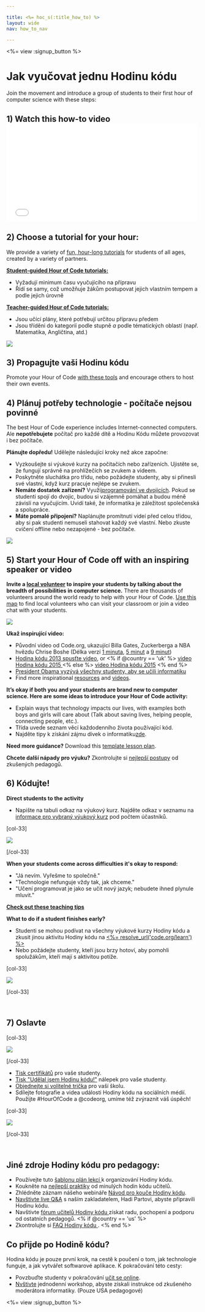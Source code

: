 ```yaml
---

title: <%= hoc_s(:title_how_to) %>
layout: wide
nav: how_to_nav

---
```


<%= view :signup_button %>

# Jak vyučovat jednu Hodinu kódu

Join the movement and introduce a group of students to their first hour of computer science with these steps:

## 1) Watch this how-to video <iframe width="500" height="255" src="//www.youtube.com/embed/SrnvvWDm73k" frameborder="0" allowfullscreen></iframe>
## 2) Choose a tutorial for your hour:

We provide a variety of [fun, hour-long tutorials](<%= resolve_url('https://code.org/learn') %>) for students of all ages, created by a variety of partners.

**[Student-guided Hour of Code tutorials:](<%= resolve_url("https://code.org/learn") %>)**

  * Vyžadují minimum času vyučujícího na přípravu
  * Řídí se samy, což umožňuje žákům postupovat jejich vlastním tempem a podle jejich úrovně

**[Teacher-guided Hour of Code tutorials:](<%= resolve_url("https://code.org/educate/teacher-led") %>)**

  * Jsou učící plány, které potřebují určitou přípravu předem
  * Jsou tříděni do kategoríí podle stupně *a* podle tématických oblastí (např. Matematika, Angličtina, atd.)

[![](/images/fit-700/tutorials.png)](<%= resolve_url('https://code.org/learn') %>)

## 3) Propagujte vaši Hodinu kódu

Promote your Hour of Code [with these tools](<%= resolve_url('/promote') %>) and encourage others to host their own events.

## 4) Plánuj potřeby technologie - počítače nejsou povinné

The best Hour of Code experience includes Internet-connected computers. Ale **nepotřebujete** počítač pro každé dítě a Hodinu Kódu můžete provozovat i bez počítače.

**Plánujte dopředu!** Udělejte následující kroky než akce započne:

  * Vyzkoušejte si výukové kurzy na počítačích nebo zařízeních. Ujistěte se, že fungují správně na prohlížečích se zvukem a videem.
  * Poskytněte sluchátka pro třídu, nebo požádejte studenty, aby si přinesli své vlastní, když kurz pracuje nejlépe se zvukem.
  * **Nemáte dostatek zařízení?** Využij[programování ve dvojicích](https://www.youtube.com/watch?v=vgkahOzFH2Q). Pokud se studenti spojí do dvojic, budou si vzájemně pomáhat a budou méně závislí na vyučujícím. Uvidí také, že informatika je záležitost společenská a spolupráce.
  * **Máte pomalé připojení?** Naplánujte promítnutí videí před celou třídou, aby si pak studenti nemuseli stahovat každý své vlastní. Nebo zkuste cvičení offline nebo nezapojené - bez počítače.

![](/images/fit-350/group_ipad.jpg)

## 5) Start your Hour of Code off with an inspiring speaker or video

**Invite a [local volunteer](https://code.org/volunteer/local) to inspire your students by talking about the breadth of possibilities in computer science.** There are thousands of volunteers around the world ready to help with your Hour of Code. [Use this map](https://code.org/volunteer/local) to find local volunteers who can visit your classroom or join a video chat with your students.

[![](/images/fit-300/volunteer-map.png)](<%= resolve_url('https://code.org/volunteer/local') %>)

**Ukaž inspirující video:**

  * Původní video od Code.org, ukazující Billa Gates, Zuckerberga a NBA hvězdu Chrise Boshe (Délka verzí [1 minuta](https://www.youtube.com/watch?v=qYZF6oIZtfc), [5 minut](https://www.youtube.com/watch?v=nKIu9yen5nc) a [9 minut](https://www.youtube.com/watch?v=dU1xS07N-FA))
  * [Hodina kódu 2013 spusťte video](https://www.youtube.com/watch?v=FC5FbmsH4fw), or <% if @country == 'uk' %> [video Hodina kódu 2015 ](https://www.youtube.com/watch?v=7L97YMYqLHc) <% else %> [video Hodina kódu 2015](https://www.youtube.com/watch?v=7L97YMYqLHc) <% end %>
  * [President Obama vyzývá všechny studenty, aby se učili informatiku](https://www.youtube.com/watch?v=6XvmhE1J9PY)
  * Find more inspirational [resources](<%= resolve_url('https://code.org/inspire') %>) and [videos](https://www.youtube.com/playlist?list=PLzdnOPI1iJNfpD8i4Sx7U0y2MccnrNZuP).

**It’s okay if both you and your students are brand new to computer science. Here are some ideas to introduce your Hour of Code activity:**

  * Explain ways that technology impacts our lives, with examples both boys and girls will care about (Talk about saving lives, helping people, connecting people, etc.).
  * Třída uvede seznam věcí každodenního života používající kód.
  * Najděte tipy k získání zájmu dívek o informatiku[zde](<%= resolve_url('https://code.org/girls') %>).

**Need more guidance?** Download this [template lesson plan](/files/EducatorHourofCodeLessonPlanOutline.docx).

**Chcete další nápady pro výuku?** Zkontrolujte si [nejlepší postupy](http://www.slideshare.net/TeachCode/hour-of-code-best-practices-for-successful-educators-51273466) od zkušených pedagogů.

## 6) Kódujte!

**Direct students to the activity**

  * Napište na tabuli odkaz na výukový kurz. Najděte odkaz v seznamu na [informace pro vybraný výukový kurz](<%= resolve_url('https://code.org/learn') %>) pod počtem účastníků.

[col-33]

![](/images/fit-300/group_ar.jpg)

[/col-33]

**When your students come across difficulties it's okay to respond:**

  * "Já nevím. Vyřešme to společně."
  * "Technologie nefunguje vždy tak, jak chceme."
  * "Učení programovat je jako se učit nový jazyk; nebudete ihned plynule mluvit."

**[Check out these teaching tips](http://www.code.org/files/CSTT_IntroducingCS.PDF)**

**What to do if a student finishes early?**

  * Studenti se mohou podívat na všechny výukové kurzy Hodiny kódu a zkusit jinou aktivitu Hodiny kódu na [<%= resolve_url('code.org/learn') %>](<%= resolve_url('https://code.org/learn') %>)
  * Nebo požádejte studenty, kteří jsou brzy hotoví, aby pomohli spolužákům, kteří mají s aktivitou potíže.

[col-33]

![](/images/fit-250/highschoolgirls.jpeg)

[/col-33]

<p style="clear:both">
  &nbsp;
</p>

## 7) Oslavte

[col-33]

![](/images/fit-300/boy-certificate.jpg)

[/col-33]

  * [Tisk certifikátů](<%= resolve_url('https://code.org/certificates') %>) pro vaše studenty.
  * [Tisk "Udělal jsem Hodinu kódu!"](<%= resolve_url('/promote/resources#stickers') %>) nálepek pro vaše studenty.
  * [Objednejte si volitelné trička](http://blog.code.org/post/132608499493/hour-of-code-shirts-and-more) pro vaší školu.
  * Sdílejte fotografie a videa události Hodiny kódu na sociálních médií. Použijte #HourOfCode a @codeorg, umíme též zvýraznit váš úspěch!

[col-33]

![](/images/fit-260/highlight-certificates.jpg)

[/col-33]

<p style="clear:both">
  &nbsp;
</p>

## Jiné zdroje Hodiny kódu pro pedagogy:

  * Používejte tuto [šablonu plán lekcí ](/files/EducatorHourofCodeLessonPlanOutline.docx) k organizování Hodiny kódu.
  * Koukněte na [nejlepší praktiky](http://www.slideshare.net/TeachCode/hour-of-code-best-practices-for-successful-educators-51273466) od minulých hodin kódu učitelů. 
  * Zhlédněte záznam nášeho webináře [Návod pro kouče Hodiny kódu](https://youtu.be/EJeMeSW2-Mw).
  * [Navštivte live Q&A](http://www.eventbrite.com/e/ask-your-final-questions-and-prepare-for-the-2015-hour-of-code-with-codeorg-founder-hadi-partovi-tickets-17987437911) s naším zakladatelem, Hadi Partovi, abyste připravili Hodinu kódu.
  * Navštivte [fórum učitelů Hodiny kódu ](http://forum.code.org/c/plc/hour-of-code) získat radu, pochopení a podporu od ostatních pedagogů. <% if @country == 'us' %>
  * Zkontrolujte si [FAQ Hodiny kódu ](https://support.code.org/hc/en-us/categories/200147083-Hour-of-Code). <% end %>

## Co přijde po Hodině kódu?

Hodina kódu je pouze první krok, na cestě k poučení o tom, jak technologie funguje, a jak vytvářet softwarové aplikace. K pokračování této cesty:

  * Povzbuďte studenty v pokračování [učit se online](<%= resolve_url('https://code.org/learn/beyond') %>).
  * [Nvštivte](<%= resolve_url('https://code.org/professional-development-workshops') %>) jednodenní workshop, abyste získali instrukce od zkušeného moderátora informatiky. (Pouze USA pedagogové)

<%= view :signup_button %>